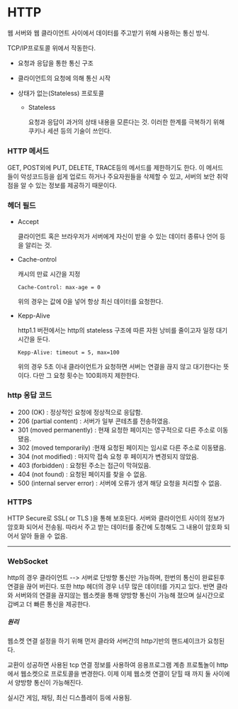 # HTTP

웹 서버와 웹 클라이언트 사이에서 데이터를 주고받기 위해 사용하는 통신 방식.

TCP/IP프로토콜 위에서 작동한다.

- 요청과 응답을 통한 통신 구조

- 클라이언트의 요청에 의해 통신 시작

- 상태가 없는(Stateless) 프로토콜

  - Stateless

    요청과 응답이 과거의 상태 내용을 모른다는 것. 이러한 한계를 극복하기 위해 쿠키나 세션 등의 기술이 쓰인다.



### HTTP 메서드

GET, POST외에 PUT, DELETE, TRACE등의 메서드를 제한하기도 한다. 이 메서드 들이 악성코드등을 쉽게 업로드 하거나 주요자원들을 삭제할 수 있고, 서버의 보안 취약점을 알 수 있는 정보를 제공하기 때문이다.



### 헤더 필드

- Accept

  클라이언트 혹은 브라우저가 서버에게 자신이 받을 수 있는 데이터 종류나 언어 등을 알리는 것.

- Cache-ontrol

  캐시의 만료 시간을 지정

  ```
  Cache-Control: max-age = 0
  ```

  위의 경우는 값에 0을 넣어 항상 최신 데이터를 요청한다.

- Kepp-Alive

  http1.1 버전에서는 http의 stateless 구조에 따른 자원 낭비를 줄이고자 일정 대기 시간을 둔다.

  ```
  Kepp-Alive: timeout = 5, max=100
  ```

  위의 경우 5초 이내 클라이언트가 요청하면 서버는 연결을 끊지 않고 대기한다는 뜻이다. 다만 그 요청 횟수는 100회까지 제한한다.



### http 응답 코드

- 200 (OK) : 정상적인 요청에 정상적으로 응답함.
- 206 (partial content) : 서버가 일부 콘테츠를 전송하였음.
- 301 (moved permanently) : 현재 요청한 페이지는 영구적으로 다른 주소로 이동됐음.
- 302 (moved temporarily) :현재 요청된 페이지는 임시로 다른 주소로 이동됐음.
- 304 (not modified) : 마지막 접속 요청 후 페이지가 변경되지 않았음.
- 403 (forbidden) : 요청된 주소는 접근이 막혀있음.
- 404 (not found) : 요청된 페이지를 찾을 수 없음.
- 500 (internal server error) : 서버에 오류가 생겨 해당 요청을 처리할 수 없음.



### HTTPS

HTTP Secure로 SSL( or TLS )을 통해 보호된다. 서버와 클라이언트 사이의 정보가 암호화 되어서 전송됨. 따라서 주고 받는 데이터를 중간에 도청해도 그 내용이 암호화 되어서 알아 들을 수 없음.

------

### WebSocket

http의 경우 클라이언트 --> 서버로 단방향 통신만 가능하며, 한번의 통신이 완료된후 연결을 끊어 버린다. 또한 http 헤더의 경우 너무 많은 데이터를 가지고 있다. 반면 클라와 서버와의 연결을 끊지않는 웹소켓을 통해 양방향 통신이 가능해 졌으며 실시간으로 갑벼고 더 빠른 통신을 제공한다.

##### 원리

웹소켓 연결 설정을 하기 위해 먼저 클라와 서버간의 http기반의 핸드셰이크가 요청된다.

교환이 성공하면 사용된 tcp 연결 정보를 사용하여 응용프로그램 계층 프로톸놀이 http에서 웹소켓으로 프로토콜을 변경한다. 이제 이제 웹소켓 연결이 닫힐 때 까지 둘 사이에서 양방향 통신이 가능해진다.

실시간 게임, 채팅, 최신 디스플레이 등에 사용됨.


